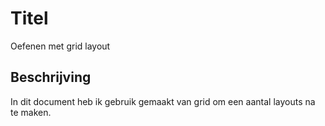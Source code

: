 # Titel
Oefenen met grid layout

## Beschrijving

In dit document heb ik gebruik gemaakt van grid om een aantal layouts na te maken.
